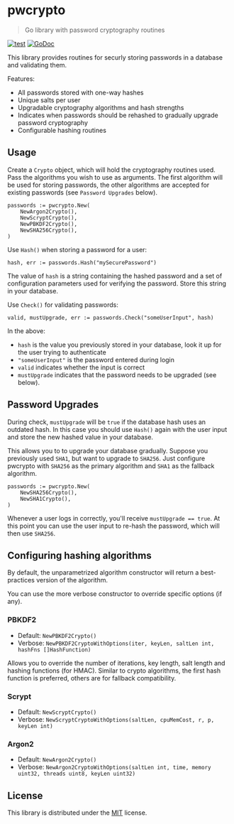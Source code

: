 # pwcrypto

> Go library with password cryptography routines

[![test](https://github.com/rubenv/pwcrypto/actions/workflows/test.yml/badge.svg)](https://github.com/rubenv/pwcrypto/actions/workflows/test.yml) [![GoDoc](https://godoc.org/github.com/rubenv/pwcrypto?status.png)](https://godoc.org/github.com/rubenv/pwcrypto)

This library provides routines for securly storing passwords in a database and validating them.

Features:

- All passwords stored with one-way hashes
- Unique salts per user
- Upgradable cryptography algorithms and hash strengths
- Indicates when passwords should be rehashed to gradually upgrade password cryptography
- Configurable hashing routines

## Usage

Create a `Crypto` object, which will hold the cryptography routines used. Pass
the algorithms you wish to use as arguments. The first algorithm will be used
for storing passwords, the other algorithms are accepted for existing passwords
(see `Password Upgrades` below).

```
passwords := pwcrypto.New(
    NewArgon2Crypto(),
    NewScryptCrypto(),
    NewPBKDF2Crypto(),
    NewSHA256Crypto(),
)
```

Use `Hash()` when storing a password for a user:

```
hash, err := passwords.Hash("mySecurePassword")
```

The value of `hash` is a string containing the hashed password and a set of
configuration parameters used for verifying the password. Store this string in
your database.

Use `Check()` for validating passwords:

```
valid, mustUpgrade, err := passwords.Check("someUserInput", hash)
```

In the above:

- `hash` is the value you previously stored in your database, look it up for the user trying to authenticate
- `"someUserInput"` is the password entered during login
- `valid` indicates whether the input is correct
- `mustUpgrade` indicates that the password needs to be upgraded (see below).

## Password Upgrades

During check, `mustUpgrade` will be `true` if the database hash uses an
outdated hash. In this case you should use `Hash()` again with the user input
and store the new hashed value in your database.

This allows you to to upgrade your database gradually. Suppose you previously
used `SHA1`, but want to upgrade to `SHA256`. Just configure pwcrypto with
`SHA256` as the primary algorithm and `SHA1` as the fallback algorithm.

```
passwords := pwcrypto.New(
    NewSHA256Crypto(),
    NewSHA1Crypto(),
)
```

Whenever a user logs in correctly, you'll receive `mustUpgrade == true`. At
this point you can use the user input to re-hash the password, which will then
use `SHA256`.

## Configuring hashing algorithms

By default, the unparametrized algorithm constructor will return a
best-practices version of the algorithm.

You can use the more verbose constructor to override specific options (if any).

### PBKDF2

- Default: `NewPBKDF2Crypto()`
- Verbose: `NewPBKDF2CryptoWithOptions(iter, keyLen, saltLen int, hashFns []HashFunction)`

Allows you to override the number of iterations, key length, salt length and
hashing functions (for HMAC). Similar to crypto algorithms, the first hash
function is preferred, others are for fallback compatibility.

### Scrypt

- Default: `NewScryptCrypto()`
- Verbose: `NewScryptCryptoWithOptions(saltLen, cpuMemCost, r, p, keyLen int)`

### Argon2

- Default: `NewArgon2Crypto()`
- Verbose: `NewArgon2CryptoWithOptions(saltLen int, time, memory uint32, threads uint8, keyLen uint32)`

## License

This library is distributed under the [MIT](LICENSE) license.
